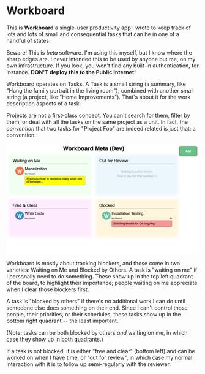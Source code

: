 Workboard
=========

This is **Workboard** a single-user productivity app I wrote to
keep track of lots and lots of small and consequential tasks that
can be in one of a handful of states.

Beware! This is _beta_ software.  I'm using this myself, but I
know where the sharp edges are.  I never intended this to be used
by anyone but me, on my own infrastructure.  If you look, you
won't find any built-in authentication, for instance.  **DON'T
deploy this to the Public Internet!**

Workboard operates on Tasks.  A Task is a small string (a summary,
like "Hang the family portrait in the living room"), combined with
another small string (a project, like "Home Improvements").
That's about it for the work description aspects of a task.

Projects are not a first-class concept.  You can't search for
them, filter by them, or deal with all the tasks on the same
project as a unit.  In fact, the _convention_ that two tasks for
"Project Foo" are indeed related is just that: a convention.

![Screenshot of a Workboard](screenshot.png)

Workboard is mostly about tracking blockers, and those come in two
varieties: Waiting on Me and Blocked by Others.  A task is
"waiting on me" if I personally need to do something.  These show
up in the top left quadrant of the board, to highlight their
importance; people waiting on me appreciate when I clear those
blockers first.

A task is "blocked by others" if there's no additional work I can
do until someobne else does something on their end.  Since I can't
control those people, their priorities, or their schedules, these
tasks show up in the bottom right quadrant -- the least important.

(Note: tasks can be both blocked by others _and_ waiting on me, in
which case they show up in both quadrants.)

If a task is not blocked, it is either "free and clear" (bottom
left) and can be worked on when I have time, or "out for review",
in which case my normal interaction with it is to follow up
semi-regularly with the reviewer.
